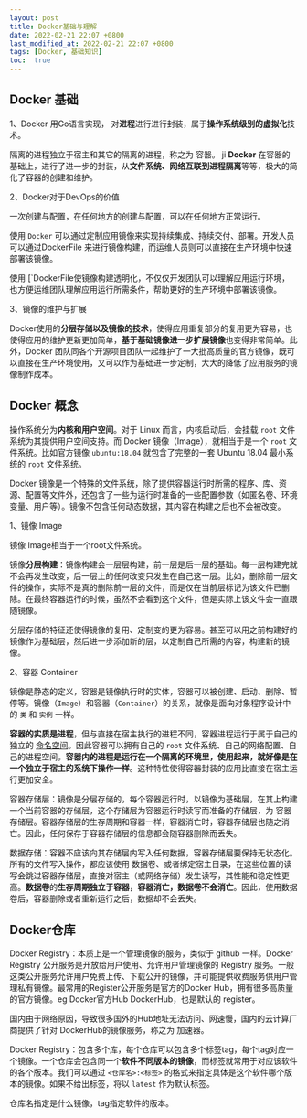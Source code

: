 ```yaml
---
layout: post
title: Docker基础与理解
date: 2022-02-21 22:07 +0800
last_modified_at: 2022-02-21 22:07 +0800
tags: [Docker, 基础知识]
toc:  true
---
```


## Docker 基础

1、Docker 用Go语言实现， 对**进程**进行进行封装，属于**操作系统级别的虚拟化**技术。

隔离的进程独立于宿主和其它的隔离的进程，称之为 容器。
ji
**Docker** 在容器的基础上，进行了进一步的封装，从**文件系统、网络互联到进程隔离**等等，极大的简化了容器的创建和维护。

2、Docker对于DevOps的价值

一次创建与配置，在任何地方的创建与配置，可以在任何地方正常运行。

使用 `Docker` 可以通过定制应用镜像来实现持续集成、持续交付、部署。开发人员可以通过DockerFile 来进行镜像构建，而运维人员则可以直接在生产环境中快速部署该镜像。

使用 [`DockerFile使镜像构建透明化，不仅仅开发团队可以理解应用运行环境，也方便运维团队理解应用运行所需条件，帮助更好的生产环境中部署该镜像。

3、镜像的维护与扩展

Docker使用的**分层存储以及镜像的技术**，使得应用重复部分的复用更为容易，也使得应用的维护更新更加简单，**基于基础镜像进一步扩展镜像**也变得非常简单。此外，Docker 团队同各个开源项目团队一起维护了一大批高质量的官方镜像，既可以直接在生产环境使用，又可以作为基础进一步定制，大大的降低了应用服务的镜像制作成本。





## Docker 概念

操作系统分为**内核和用户空间**。对于 Linux 而言，内核启动后，会挂载 `root` 文件系统为其提供用户空间支持。而 Docker 镜像（Image），就相当于是一个 `root` 文件系统。比如官方镜像 `ubuntu:18.04` 就包含了完整的一套 Ubuntu 18.04 最小系统的 `root` 文件系统。

Docker 镜像是一个特殊的文件系统，除了提供容器运行时所需的程序、库、资源、配置等文件外，还包含了一些为运行时准备的一些配置参数（如匿名卷、环境变量、用户等）。镜像不包含任何动态数据，其内容在构建之后也不会被改变。

1、镜像 Image

镜像 Image相当于一个root文件系统。

镜像**分层构建**：镜像构建会一层层构建，前一层是后一层的基础。每一层构建完就不会再发生改变，后一层上的任何改变只发生在自己这一层。比如，删除前一层文件的操作，实际不是真的删除前一层的文件，而是仅在当前层标记为该文件已删除。在最终容器运行的时候，虽然不会看到这个文件，但是实际上该文件会一直跟随镜像。

分层存储的特征还使得镜像的复用、定制变的更为容易。甚至可以用之前构建好的镜像作为基础层，然后进一步添加新的层，以定制自己所需的内容，构建新的镜像。

2、容器 Container

镜像是静态的定义，容器是镜像执行时的实体，容器可以被创建、启动、删除、暂停等。镜像（`Image`）和容器（`Container`）的关系，就像是面向对象程序设计中的 `类` 和 `实例` 一样。

**容器的实质是进程**，但与直接在宿主执行的进程不同，容器进程运行于属于自己的独立的 [命名空间](https://en.wikipedia.org/wiki/Linux_namespaces)。因此容器可以拥有自己的 `root` 文件系统、自己的网络配置、自己的进程空间。**容器内的进程是运行在一个隔离的环境里，使用起来，就好像是在一个独立于宿主的系统下操作一样**。这种特性使得容器封装的应用比直接在宿主运行更加安全。

容器存储层：镜像是分层存储的，每个容器运行时，以镜像为基础层，在其上构建一个当前容器的存储层，这个存储层为容器运行时读写而准备的存储层，为 容器存储层。容器存储层的生存周期和容器一样，容器消亡时，容器存储层也随之消亡。因此，任何保存于容器存储层的信息都会随容器删除而丢失。

数据存储：容器不应该向其存储层内写入任何数据，容器存储层要保持无状态化。所有的文件写入操作，都应该使用 数据卷、或者绑定宿主目录，在这些位置的读写会跳过容器存储层，直接对宿主（或网络存储）发生读写，其性能和稳定性更高。**数据卷**的**生存周期独立于容器，容器消亡，数据卷不会消亡**。因此，使用数据卷后，容器删除或者重新运行之后，数据却不会丢失。



## Docker仓库 

Docker Registry：本质上是一个管理镜像的服务，类似于 github 一样。Docker Registry 公开服务是开放给用户使用、允许用户管理镜像的 Registry 服务。一般这类公开服务允许用户免费上传、下载公开的镜像，并可能提供收费服务供用户管理私有镜像。最常用的Register公开服务是官方的Docker Hub，拥有很多高质量的官方镜像。eg Docker官方Hub DockerHub，也是默认的 register。

国内由于网络原因，导致很多国外的Hub地址无法访问、网速慢，国内的云计算厂商提供了针对 DockerHub的镜像服务，称之为 加速器。

Docker Registry：包含多个库，每个仓库可以包含多个标签tag，每个tag对应一个镜像。一个仓库会包含同一个**软件不同版本的镜像**，而标签就常用于对应该软件的各个版本。我们可以通过 `<仓库名>:<标签>` 的格式来指定具体是这个软件哪个版本的镜像。如果不给出标签，将以 `latest` 作为默认标签。

仓库名指定是什么镜像，tag指定软件的版本。


